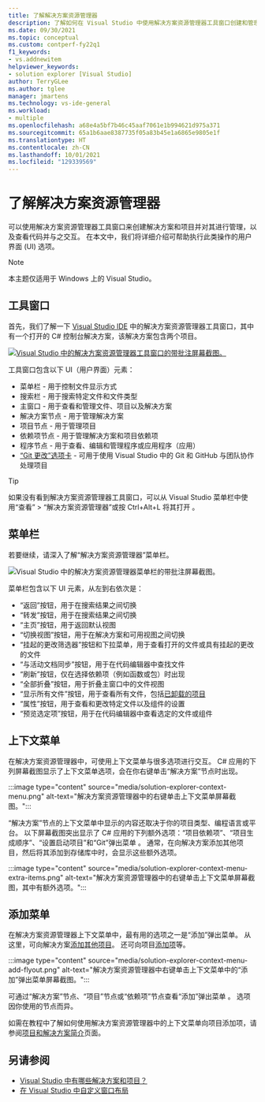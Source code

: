 ```yaml
---
title: 了解解决方案资源管理器
description: 了解如何在 Visual Studio 中使用解决方案资源管理器工具窗口创建和管理文件、项目以及解决方案。
ms.date: 09/30/2021
ms.topic: conceptual
ms.custom: contperf-fy22q1
f1_keywords:
- vs.addnewitem
helpviewer_keywords:
- solution explorer [Visual Studio]
author: TerryGLee
ms.author: tglee
manager: jmartens
ms.technology: vs-ide-general
ms.workload:
- multiple
ms.openlocfilehash: a68e4a5bf7b46c45aaf7061e1b994621d975a371
ms.sourcegitcommit: 65a1b6aae8387735f05a83b45e1a6865e9805e1f
ms.translationtype: HT
ms.contentlocale: zh-CN
ms.lasthandoff: 10/01/2021
ms.locfileid: "129339569"
---
```

# <a name="learn-about-solution-explorer"></a>了解解决方案资源管理器

可以使用解决方案资源管理器工具窗口来创建解决方案和项目并对其进行管理，以及查看代码并与之交互。 在本文中，我们将详细介绍可帮助执行此类操作的用户界面 (UI) 选项。

> [!NOTE]
> 本主题仅适用于 Windows 上的 Visual Studio。

## <a name="tool-window"></a>工具窗口

首先，我们了解一下 [Visual Studio IDE](../get-started/visual-studio-ide.md) 中的解决方案资源管理器工具窗口，其中有一个打开的 C# 控制台解决方案，该解决方案包含两个项目。

[![Visual Studio 中的解决方案资源管理器工具窗口的带批注屏幕截图。](media/solution-explorer-tool-window.png)](media/solution-explorer-tool-window.png#lightbox)

工具窗口包含以下 UI（用户界面）元素：

- 菜单栏 - 用于控制文件显示方式
- 搜索栏 - 用于搜索特定文件和文件类型
- 主窗口 - 用于查看和管理文件、项目以及解决方案
- 解决方案节点 - 用于管理解决方案
- 项目节点 - 用于管理项目
- 依赖项节点 - 用于管理解决方案和项目依赖项
- 程序节点 - 用于查看、编辑和管理程序或应用程序（应用）
- [“Git 更改”选项卡](../version-control/git-with-visual-studio.md?view=vs-2019&preserve-view=true#git-changes-window) - 可用于使用 Visual Studio 中的 Git 和 GitHub 与团队协作处理项目

> [!TIP]
> 如果没有看到解决方案资源管理器工具窗口，可以从 Visual Studio 菜单栏中使用“查看” > “解决方案资源管理器”或按 Ctrl+Alt+L 将其打开    。

## <a name="menu-bar"></a>菜单栏

若要继续，请深入了解“解决方案资源管理器”菜单栏。

![Visual Studio 中的解决方案资源管理器菜单栏的带批注屏幕截图。](media/solution-explorer-menu-bar.png)

菜单栏包含以下 UI 元素，从左到右依次是：

- “返回”按钮，用于在搜索结果之间切换
- “转发”按钮，用于在搜索结果之间切换
- “主页”按钮，用于返回默认视图
- “切换视图”按钮，用于在解决方案和可用视图之间切换
- “挂起的更改筛选器”按钮和下拉菜单，用于查看打开的文件或具有挂起的更改的文件
- “与活动文档同步”按钮，用于在代码编辑器中查找文件
- “刷新”按钮，仅在选择依赖项（例如函数或包）时出现
- “全部折叠”按钮，用于折叠主窗口中的文件视图
- “显示所有文件”按钮，用于查看所有文件，包括[已卸载的项目](filtered-solutions.md#toggle-unloaded-project-visibility)
- “属性”按钮，用于查看和更改特定文件以及组件的设置
- “预览选定项”按钮，用于在代码编辑器中查看选定的文件或组件

## <a name="context-menu"></a>上下文菜单

在解决方案资源管理器中，可使用上下文菜单与很多选项进行交互。 C# 应用的下列屏幕截图显示了上下文菜单选项，会在你右键单击“解决方案”节点时出现。

:::image type="content" source="media/solution-explorer-context-menu.png" alt-text="解决方案资源管理器中的右键单击上下文菜单屏幕截图。":::

“解决方案”节点的上下文菜单中显示的内容还取决于你的项目类型、编程语言或平台。 以下屏幕截图突出显示了 C# 应用的下列额外选项：“项目依赖项”、“项目生成顺序”、“设置启动项目”和“Git”弹出菜单   。 通常，在向解决方案添加其他项目，然后将其添加到存储库中时，会显示这些额外选项。

:::image type="content" source="media/solution-explorer-context-menu-extra-items.png" alt-text="解决方案资源管理器中的右键单击上下文菜单屏幕截图，其中有额外选项。":::

## <a name="add-menu"></a>添加菜单

在解决方案资源管理器上下文菜单中，最有用的选项之一是“添加”弹出菜单。 从这里，可向解决方案[添加其他项目](../get-started/csharp/tutorial-console-part-2.md#add-another-project)。 还可向项目[添加项](reference/add-new-item-command.md)等。

:::image type="content" source="media/solution-explorer-context-menu-add-flyout.png" alt-text="解决方案资源管理器中右键单击上下文菜单中的“添加”弹出菜单屏幕截图。":::

可通过“解决方案”节点、“项目”节点或“依赖项”节点查看“添加”弹出菜单   。 选项因你使用的节点而异。

如需在教程中了解如何使用解决方案资源管理器中的上下文菜单向项目添加项，请参阅[项目和解决方案简介](../get-started/tutorial-projects-solutions.md#add-an-item-to-the-project)页面。

## <a name="see-also"></a>另请参阅

- [Visual Studio 中有哪些解决方案和项目？](solutions-and-projects-in-visual-studio.md)
- [在 Visual Studio 中自定义窗口布局](customizing-window-layouts-in-visual-studio.md)
